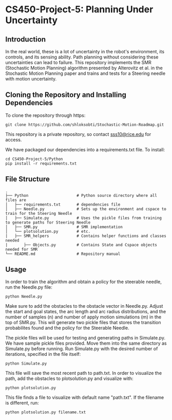 # CS450-Project-5: Planning Under Uncertainty

## Introduction
In the real world, these is a lot of uncertainty in the robot's environment, its controls, and its sensing ability. Path planning without considering these uncertainties can lead to failure. This repository implements the SMR (Stochastic Motion Planning) algorithm presented by Alterovitz et al. in the Stochastic Motion Planning paper and trains and tests for a Steering needle with motion uncertainty.

## Cloning the Repository and Installing Dependencies
To clone the repository through https:
```
git clone https://github.com/shloksobti/Stochastic-Motion-Roadmap.git
```
This repository is a private repository, so contact sss10@rice.edu for access.

We have packaged our dependencies into a requirements.txt file. To install:
```
cd CS450-Project-5/Python
pip install -r requirements.txt
```

## File Structure
    .
    ├── Python                     # Python source directory where all files are
    │   ├── requirements.txt       # dependencies file
    │   ├── Needle.py              # Sets up the environment and cspace to train for the Steering Needle
    │   ├── Simulate.py            # Uses the pickle files from training to generate paths for Steering Needle
    │   ├── SMR.py                 # SMR implementation
    │   └── plotsolution.py        # etc.
    |   ├── SMR_helpers            # Contains helper functions and classes needed
    |       ├── Objects.py         # Contains State and Cspace objects needed for SMR
    └── README.md                  # Repository manual

## Usage
In order to train the algorithm and obtain a policy for the steerable needle, run the Needle.py file:
```
python Needle.py
```
Make sure to add the obstacles to the obstacle vector in Needle.py. Adjust the start and goal states, the arc length and arc radius distributions, and the number of samples (n) and number of apply motion simulations (m) in the top of SMR.py.
This will generate two pickle files that stores the transition probabilites found and the policy for the Steerable Needle.

The pickle files will be used for testing and generating paths in Simulate.py. We have sample pickle files provided. Move them into the same directory as Simulate.py before running. Run Simulate.py with the desired number of iterations, specified in the file itself:
```
python Simulate.py
```
This file will save the most recent path to path.txt. In order to visualize the path, add the obstacles to plotsolution.py and visualize with:
```
python plotsolution.py
```
This file finds a file to visualize with default name "path.txt". If the filename is different, run:
```
python plotsolution.py filename.txt
```
